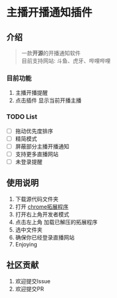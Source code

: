 # 主播开播通知插件

## 介绍

> 一款**开源**的开播通知软件  
> 目前支持网站: 斗鱼、虎牙、哔哩哔哩  

### 目前功能

1. 主播开播提醒
2. 点击插件 显示当前开播主播

### TODO List

- [ ] 拖动优先度排序
- [ ] 精简模式
- [ ] 屏蔽部分主播开播通知
- [ ] 支持更多直播网站
- [ ] 未登录提醒

## 使用说明

1. 下载源代码文件夹
2. 打开 [chrome拓展程序](chrome://extensions/)
3. 打开右上角开发者模式
4. 点击左上角 加载已解压的拓展程序
5. 选中文件夹
6. 确保你已经登录直播网站
7. Enjoying

## 社区贡献

1. 欢迎提交Issue
2. 欢迎提交PR
